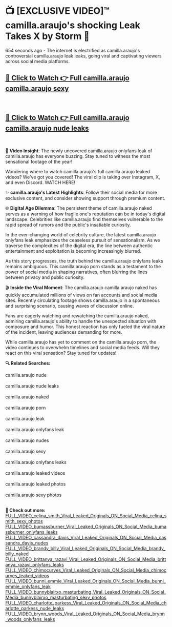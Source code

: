 # 📺 [EXCLUSIVE VIDEO]™ camilla.araujo's shocking Leak Takes X by Storm 🚀

654 seconds ago - The internet is electrified as camilla.araujo's controversial camilla.araujo leak leaks, going viral and captivating viewers across social media platforms.

<h2><a href="https://github-6l9.pages.dev/link1">🔗 Click to Watch 👉 Full camilla.araujo camilla.araujo sexy</a></h2><br>
<h2><a href="https://github-6l9.pages.dev/link2">🔗 Click to Watch 👉 Full camilla.araujo camilla.araujo nude leaks</a></h2><br>

🎥 **Video Insight**: The newly uncovered camilla.araujo onlyfans leak of camilla.araujo has everyone buzzing. Stay tuned to witness the most sensational footage of the year!

Wondering where to watch camilla.araujo's full camilla.araujo leaked videos? We've got you covered! The viral clip is taking over Instagram, X, and even Discord. WATCH HERE!

✨ **camilla.araujo's Latest Highlights**: Follow their social media for more exclusive content, and consider showing support through premium content.

🌐 **Digital Age Dilemma**: The persistent theme of camilla.araujo naked serves as a warning of how fragile one's reputation can be in today's digital landscape. Celebrities like camilla.araujo find themselves vulnerable to the rapid spread of rumors and the public's insatiable curiosity.

In the ever-changing world of celebrity culture, the latest camilla.araujo onlyfans leak emphasizes the ceaseless pursuit of sensationalism. As we traverse the complexities of the digital era, the line between authentic entertainment and exploitation is becoming increasingly blurred.

As this story progresses, the truth behind the camilla.araujo onlyfans leaks remains ambiguous. This camilla.araujo porn stands as a testament to the power of social media in shaping narratives, often blurring the lines between privacy and public curiosity.

🎬 **Inside the Viral Moment**: The camilla.araujo camilla.araujo naked has quickly accumulated millions of views on fan accounts and social media sites. Recently circulating footage shows camilla.araujo in a spontaneous and surprising scenario, causing waves of discussion online.

Fans are eagerly watching and rewatching the camilla.araujo naked, admiring camilla.araujo's ability to handle the unexpected situation with composure and humor. This honest reaction has only fueled the viral nature of the incident, leaving audiences demanding for more.

While camilla.araujo has yet to comment on the camilla.araujo porn, the video continues to overwhelm timelines and social media feeds. Will they react on this viral sensation? Stay tuned for updates!

<strong>🔍 Related Searches:</strong>

camilla.araujo nude
<br><br>
camilla.araujo nude leaks
<br><br>
camilla.araujo naked
<br><br>
camilla.araujo porn
<br><br>
camilla.araujo leak
<br><br>
camilla.araujo onlyfans leak
<br><br>
camilla.araujo nudes
<br><br>
camilla.araujo sexy
<br><br>
camilla.araujo onlyfans leaks
<br><br>
camilla.araujo leaked videos
<br><br>
camilla.araujo leaked photos
<br><br>
camilla.araujo sexy photos
<br><br>



<strong>🔗 Check out more:</strong><br>
<a href="./FULL_VIDEO_celina_smith_Viral_Leaked_Originals_ON_Social_Media_celina_smith_sexy_photos.md">FULL_VIDEO_celina_smith_Viral_Leaked_Originals_ON_Social_Media_celina_smith_sexy_photos</a><br>
<a href="./FULL_VIDEO_bumassburner_Viral_Leaked_Originals_ON_Social_Media_bumassburner_onlyfans_leaks.md">FULL_VIDEO_bumassburner_Viral_Leaked_Originals_ON_Social_Media_bumassburner_onlyfans_leaks</a><br>
<a href="./FULL_VIDEO_cassandra_davis_Viral_Leaked_Originals_ON_Social_Media_cassandra_davis_nudes.md">FULL_VIDEO_cassandra_davis_Viral_Leaked_Originals_ON_Social_Media_cassandra_davis_nudes</a><br>
<a href="./FULL_VIDEO_brandy_billy_Viral_Leaked_Originals_ON_Social_Media_brandy_billy_naked.md">FULL_VIDEO_brandy_billy_Viral_Leaked_Originals_ON_Social_Media_brandy_billy_naked</a><br>
<a href="./FULL_VIDEO_brittanya_razavi_Viral_Leaked_Originals_ON_Social_Media_brittanya_razavi_onlyfans_leaks.md">FULL_VIDEO_brittanya_razavi_Viral_Leaked_Originals_ON_Social_Media_brittanya_razavi_onlyfans_leaks</a><br>
<a href="./FULL_VIDEO_chimocurves_Viral_Leaked_Originals_ON_Social_Media_chimocurves_leaked_videos.md">FULL_VIDEO_chimocurves_Viral_Leaked_Originals_ON_Social_Media_chimocurves_leaked_videos</a><br>
<a href="./FULL_VIDEO_bunni_emmie_Viral_Leaked_Originals_ON_Social_Media_bunni_emmie_onlyfans_leak.md">FULL_VIDEO_bunni_emmie_Viral_Leaked_Originals_ON_Social_Media_bunni_emmie_onlyfans_leak</a><br>
<a href="./FULL_VIDEO_bunnyblairxo_masturbating_Viral_Leaked_Originals_ON_Social_Media_bunnyblairxo_masturbating_sexy_photos.md">FULL_VIDEO_bunnyblairxo_masturbating_Viral_Leaked_Originals_ON_Social_Media_bunnyblairxo_masturbating_sexy_photos</a><br>
<a href="./FULL_VIDEO_charlotte_parkess_Viral_Leaked_Originals_ON_Social_Media_charlotte_parkess_nude_leaks.md">FULL_VIDEO_charlotte_parkess_Viral_Leaked_Originals_ON_Social_Media_charlotte_parkess_nude_leaks</a><br>
<a href="./FULL_VIDEO_brynn_woods_Viral_Leaked_Originals_ON_Social_Media_brynn_woods_onlyfans_leaks.md">FULL_VIDEO_brynn_woods_Viral_Leaked_Originals_ON_Social_Media_brynn_woods_onlyfans_leaks</a><br>
